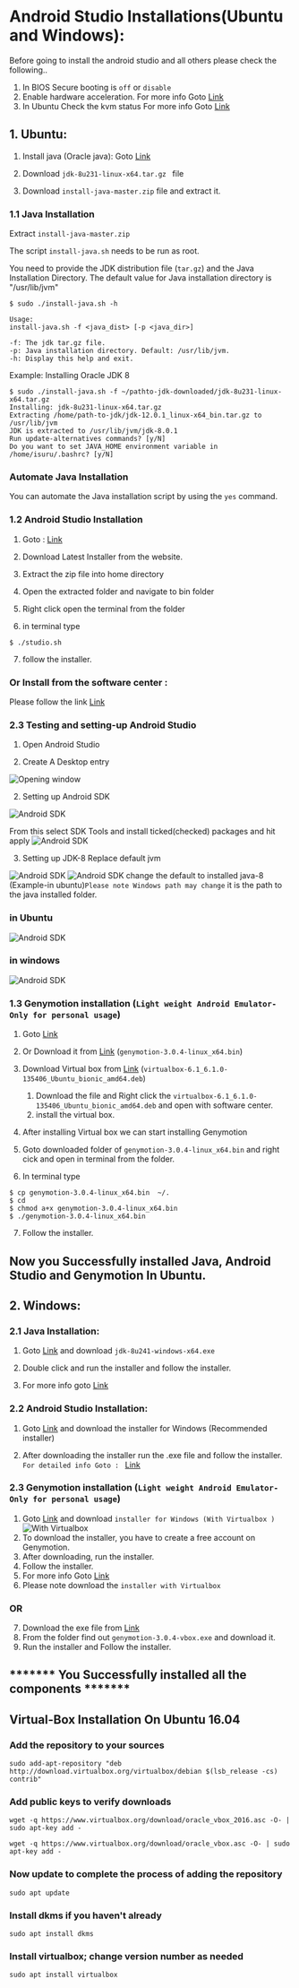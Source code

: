 # Android Studio Installations(Ubuntu and Windows):

Before going to install the android studio and all others please check the following..

1. In BIOS Secure booting is ```off``` or ```disable```
2. Enable hardware acceleration. For more info Goto [Link](https://2nwiki.2n.cz/pages/viewpage.action?pageId=75202968)
3. In Ubuntu Check the kvm status For more info Goto [Link](https://www.alibabacloud.com/blog/how-to-install-and-configure-kvm-on-ubuntu-18-04_595501)

## 1. Ubuntu:

1. Install java (Oracle java): Goto [Link](https://drive.google.com/open?id=17XZY3wBfin_wJ6RMRj8V3h58PqWp-LRK)

2. Download  ```jdk-8u231-linux-x64.tar.gz ``` file
3. Download  ```install-java-master.zip``` file and extract it.


### 1.1 Java Installation

Extract ```install-java-master.zip```

The script ```install-java.sh``` needs to be run as root.

You need to provide the JDK distribution file (`tar.gz`) and the Java Installation Directory. The default value for Java installation directory is "/usr/lib/jvm"

```console
$ sudo ./install-java.sh -h

Usage: 
install-java.sh -f <java_dist> [-p <java_dir>]

-f: The jdk tar.gz file.
-p: Java installation directory. Default: /usr/lib/jvm.
-h: Display this help and exit.

```
Example: Installing Oracle JDK 8

```console
$ sudo ./install-java.sh -f ~/pathto-jdk-downloaded/jdk-8u231-linux-x64.tar.gz 
Installing: jdk-8u231-linux-x64.tar.gz
Extracting /home/path-to-jdk/jdk-12.0.1_linux-x64_bin.tar.gz to /usr/lib/jvm
JDK is extracted to /usr/lib/jvm/jdk-8.0.1
Run update-alternatives commands? [y/N] 
Do you want to set JAVA_HOME environment variable in /home/isuru/.bashrc? [y/N]
```

### Automate Java Installation

You can automate the Java installation script by using the `yes` command.

### 1.2 Android Studio Installation

1. Goto : [Link](https://developer.android.com/studio?gclid=EAIaIQobChMIrOebs9CF5wIVzQorCh1uhAL6EAAYASAAEgLm2_D_BwE)

2. Download Latest Installer from the website.
3. Extract the zip file into home directory
4. Open the extracted folder and navigate to bin folder
5. Right click open the terminal from the folder 
6. in terminal type

```console
$ ./studio.sh
```

7. follow the installer.

### Or Install from the software center :

Please follow the link [Link](https://vitux.com/how-to-install-android-studio-ide-on-ubuntu/)


### 2.3 Testing and setting-up Android Studio

1. Open Android Studio

2. Create A Desktop entry

![Opening window](https://github.com/Anooppandikashala/AndroidStudio/blob/master/desktop_entry.png)

2. Setting up Android SDK

![Android SDK](https://github.com/Anooppandikashala/AndroidStudio/blob/master/sdk_manager_0.png)

From this select SDK Tools and install ticked(checked) packages and hit apply
![Android SDK](https://github.com/Anooppandikashala/AndroidStudio/blob/master/sdk_manager_1.png)

3. Setting up JDK-8 Replace default jvm

![Android SDK](https://github.com/Anooppandikashala/AndroidStudio/blob/master/project_structure.png)
![Android SDK](https://github.com/Anooppandikashala/AndroidStudio/blob/master/default-jvm.png)
change the default to installed java-8 (Example-in ubuntu)```Please note Windows path may change```
it is the path to the java installed folder.
### in Ubuntu
![Android SDK](https://github.com/Anooppandikashala/AndroidStudio/blob/master/installed_java_8.png)
### in windows
![Android SDK](https://github.com/Anooppandikashala/AndroidStudio/blob/master/jEm7C.png)




### 1.3 Genymotion installation (```Light weight Android Emulator- Only for personal usage```)

1. Goto [Link](https://www.genymotion.com/fun-zone/)
2. Or Download it from [Link](https://drive.google.com/open?id=17XZY3wBfin_wJ6RMRj8V3h58PqWp-LRK) (```genymotion-3.0.4-linux_x64.bin```)
3. Download Virtual box from 
    [Link](https://drive.google.com/open?id=17XZY3wBfin_wJ6RMRj8V3h58PqWp-LRK) (```virtualbox-6.1_6.1.0-135406_Ubuntu_bionic_amd64.deb```)

    1. Download the file and Right click the ```virtualbox-6.1_6.1.0-135406_Ubuntu_bionic_amd64.deb``` and open with software center.
    2. install the virtual box.
4. After installing Virtual box we can start installing Genymotion
5. Goto downloaded folder of ```genymotion-3.0.4-linux_x64.bin``` and  right cick and open in terminal from the folder.
6. In terminal type

```console
$ cp genymotion-3.0.4-linux_x64.bin  ~/.
$ cd 
$ chmod a+x genymotion-3.0.4-linux_x64.bin
$ ./genymotion-3.0.4-linux_x64.bin
```

7. Follow the installer.

## Now you Successfully installed Java, Android Studio and Genymotion In Ubuntu.


## 2. Windows:

### 2.1 Java Installation:

1. Goto [Link](https://drive.google.com/open?id=17XZY3wBfin_wJ6RMRj8V3h58PqWp-LRK) and download ```jdk-8u241-windows-x64.exe```
2. Double click and run the installer and follow the installer.

3. For more info goto [Link](https://www.shaileshjha.com/step-by-step-how-to-download-and-install-java-se-jdk-8-on-windows-10/)

### 2.2 Android Studio Installation:

1. Goto [Link](https://developer.android.com/studio/) and download the installer for Windows (Recommended installer)

2. After downloading the installer run the .exe file and follow the installer.
 ```For detailed info Goto : ``` [Link](https://www.onlinetutorialspoint.com/android/how-to-install-android-studio-on-windows-10.html)
 


### 2.3 Genymotion installation (```Light weight Android Emulator- Only for personal usage```)
 
1. Goto [Link](https://www.genymotion.com/fun-zone/)  and  download ```installer for Windows (With Virtualbox )```
![With Virtualbox](https://github.com/Anooppandikashala/AndroidStudio/blob/master/image004.jpg)
2. To download the installer, you have to create a free account on Genymotion.
3. After downloading, run the installer.
4. Follow the installer.
5. For more info Goto [Link](https://acadgild.com/blog/install-genymotion-windows)
6. Please note download the ```installer with Virtualbox```

### OR
7. Download the exe file from [Link](https://drive.google.com/open?id=17XZY3wBfin_wJ6RMRj8V3h58PqWp-LRK)
8. From the folder find out ```genymotion-3.0.4-vbox.exe``` and download it.
9. Run the installer and Follow the installer.

## ******* You Successfully installed all the components *******


## Virtual-Box Installation On Ubuntu 16.04

### Add the repository to your sources
```console
sudo add-apt-repository "deb http://download.virtualbox.org/virtualbox/debian $(lsb_release -cs) contrib"
```
### Add public keys to verify downloads
```console
wget -q https://www.virtualbox.org/download/oracle_vbox_2016.asc -O- | sudo apt-key add -
```
```console
wget -q https://www.virtualbox.org/download/oracle_vbox.asc -O- | sudo apt-key add -
```
### Now update to complete the process of adding the repository
```console
sudo apt update
```
### Install dkms if you haven't already
```console
sudo apt install dkms
```

### Install virtualbox; change version number as needed
```console
sudo apt install virtualbox
```
